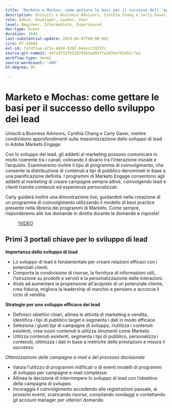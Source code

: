 ```yaml
---
title: 'Marketo e Mochas: come gettare le basi per il successo dell''apprendimento dei lead'
description: Unisciti a Business Advisors, Cynthia Chang e Carly Gaver, mentre condividono approfondimenti sulla massimizzazione dello sviluppo di lead in Adobe Marketo Engage. Con lo sviluppo del lead, gli addetti al marketing possono comunicare in modo coerente tra i canali, colmando il divario tra l’interazione iniziale e l’acquisto. Esamineremo inoltre il tipo di programma di coinvolgimento, che consente la distribuzione di contenuti a tipi di pubblico denominati in base a una pianificazione definita. I programmi di Marketo Engage consentono agli addetti al marketing di creare campagne sempre attive, coinvolgendo lead e clienti tramite contenuti ed esperienze personalizzati. Carly guiderà inoltre una dimostrazione live, guidandoti nella creazione di un programma di coinvolgimento utilizzando il modello di best practice presente nella libreria dei programmi di Marketo. Come sempre, risponderemo alle tue domande in diretta durante le domande e risposte!
role: Admin, Developer, Leader, User
level: Beginner, Intermediate, Experienced
doc-type: Event
duration: 3544
last-substantial-update: 2024-06-07T00:00:00Z
jira: KT-15604
exl-id: 7afdf1ae-a73a-4b04-92bf-6deacc2925fc
source-git-commit: 4471d715fb226701bdad95ffe2834e763451c7ea
workflow-type: tm+mt
source-wordcount: '400'
ht-degree: 0%

---
```


# Marketo e Mochas: come gettare le basi per il successo dello sviluppo dei lead

Unisciti a Business Advisors, Cynthia Chang e Carly Gaver, mentre condividono approfondimenti sulla massimizzazione dello sviluppo di lead in Adobe Marketo Engage.

Con lo sviluppo del lead, gli addetti al marketing possono comunicare in modo coerente tra i canali, colmando il divario tra l’interazione iniziale e l’acquisto. Esamineremo inoltre il tipo di programma di coinvolgimento, che consente la distribuzione di contenuti a tipi di pubblico denominati in base a una pianificazione definita. I programmi di Marketo Engage consentono agli addetti al marketing di creare campagne sempre attive, coinvolgendo lead e clienti tramite contenuti ed esperienze personalizzati.

Carly guiderà inoltre una dimostrazione live, guidandoti nella creazione di un programma di coinvolgimento utilizzando il modello di best practice presente nella libreria dei programmi di Marketo. Come sempre, risponderemo alle tue domande in diretta durante le domande e risposte!

>[!VIDEO](https://video.tv.adobe.com/v/3429436/?learn=on)

## Primi 3 portali chiave per lo sviluppo di lead


**Importanza dello sviluppo di lead**

* Lo sviluppo di lead è fondamentale per creare relazioni efficaci con i potenziali clienti.
* Comporta la condivisione di risorse, la fornitura di informazioni utili, l’istruzione su prodotti e servizi e la personalizzazione delle interazioni.
* Aiuta ad aumentare la propensione all&#39;acquisto di un potenziale cliente, crea fiducia, migliora la leadership di marchio e pensiero e accorcia il ciclo di vendita.

**Strategie per uno sviluppo efficace dei lead**

* Definisci obiettivi chiari, allinea le attività di marketing e vendita, identifica i tipi di pubblico target e segmenta i dati in modo efficace.
* Seleziona i giusti tipi di campagne di sviluppo, riutilizza i contenuti esistenti, crea nuovi contenuti e utilizza strumenti come Marketo.
* Utilizza contenuti esistenti, segmenta i tipi di pubblico, personalizza i contenuti, ottimizza i dati in base a metriche delle prestazioni e misura il successo.

*Ottimizzazione delle campagne e-mail e del processo decisionale*

* Valuta l’utilizzo di programmi nidificati o di eventi modelli di programmi di sviluppo per campagne e-mail complesse.
* Allinea la decisione di interrompere lo sviluppo di lead con l’obiettivo della campagna di sviluppo.
* Incoraggia il coinvolgimento accedendo alle registrazioni passate, ai prossimi eventi, scaricando risorse, compilando sondaggi e contattando gli account manager per ulteriori domande.